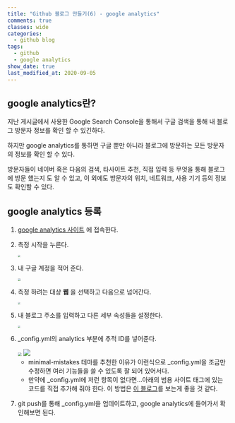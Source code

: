 ```yaml
---
title: "Github 블로그 만들기(6) - google analytics"
comments: true
classes: wide
categories:
  - github blog
tags:
  - github
  - google analytics
show_date: true
last_modified_at: 2020-09-05
---
```


## google analytics란?

지난 게시글에서 사용한 Google Search Console을 통해서 구글 검색을 통해 내 블로그 방문자 정보를 확인 할 수 있긴하다.

하지만 google analytics를 통하면 구글 뿐만 아니라 블로그에 방문하는 모든 방문자의 정보를 확인 할 수 있다.

방문자들이 네이버 혹은 다음의 검색, 타사이트 추천, 직접 입력 등 무엇을 통해 블로그에 방문 했는지 도 알 수 있고, 이 외에도 방문자의 위치, 네트워크, 사용 기기 등의 정보도 확인할 수 있다. 

## google analytics 등록

1. [google analytics 사이트](https://analytics.google.com/analytics/web/provision/?hl=ko&pli=1#/provision) 에 접속한다.

2. 측정 시작을 누른다.

   <img src='http://drive.google.com/uc?export=view&id=1b4SqfFUXQcvu17KhOaNhPwfBJSiEfcMO' style="zoom:30%;" />

3. 내 구글 계정을 적어 준다.

   <img src='http://drive.google.com/uc?export=view&id=1FQIwZpekE3-EbvidFAtEk5xVP5zme5SB' style="zoom:40%;" />

4. 측정 하려는 대상 __웹__ 을 선택하고 다음으로 넘어간다.

   <img src='http://drive.google.com/uc?export=view&id=1QRqaRMNZPpMFS5PV68LSp--vfsf6EYfp' style="zoom:30%;" />

5. 내 블로그 주소를 입력하고 다른 세부 속성들을 설정한다.

   <img src='http://drive.google.com/uc?export=view&id=1KLtrryOw7i0YGRCSO1feneRWSOUC7mD4' style="zoom:30%;" />

6. _config.yml의 analytics 부분에 추적 ID를 넣어준다.

   <img src='http://drive.google.com/uc?export=view&id=1F15cT1Nghpnv_kbQiGcI2AP2yeqgyLXB' style="zoom:50%;" />

   <img src='http://drive.google.com/uc?export=view&id=18ZsROKPH0qKfY9ZA6FH_vuexMtI9j3q-' />

   * minimal-mistakes 테마를 추천한 이유가 이런식으로 _config.yml을 조금만 수정하면 여러 기능들을 쓸 수 있도록 잘 되어 있어서다.
   * 만약에 _config.yml에 저런 항목이 없다면...아래의 범용 사이트 태그에 있는 코드를 직접 추가해 줘야 한다.  이 방법은 [이 블로그](https://jybaek.github.io/dev/2016/07/04/use-google-analytics/)를 보는게 좋을 것 같다.

7. git push를 통해 _config.yml을 업데이트하고, google analytics에 들어가서 확인해보면 된다.